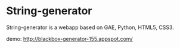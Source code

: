 String-generator
================

String-generator is a webapp based on GAE, Python, HTML5, CSS3.

demo: http://blackbox-generator-155.appspot.com/
